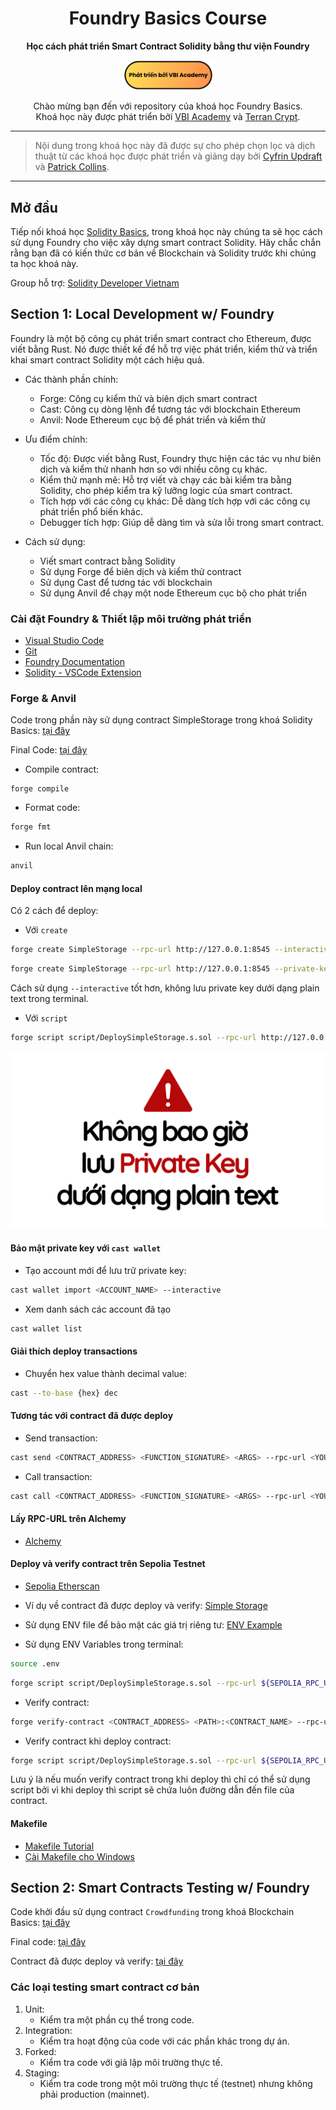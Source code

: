 <div align="center">

<h1>Foundry Basics Course</h1>

<strong>Học cách phát triển Smart Contract Solidity bằng thư viện Foundry</strong>

<p align="center">
<a href="https://www.youtube.com/@VBIAcademy">
        <img src=".github/images/vbi-powered-badge.png" width="145" alt=""/></a>
</p>
Chào mừng bạn đến với repository của khoá học Foundry Basics. <br/> Khoá học này được phát triển bởi <a href="https://www.youtube.com/@VBIAcademy">VBI Academy</a> và <a href="https://www.terrancrypt.com/">Terran Crypt</a>.

</div>

---
> Nội dung trong khoá học này đã được sự cho phép chọn lọc và dịch thuật từ các khoá học được phát triển và giảng dạy bởi [Cyfrin Updraft](https://updraft.cyfrin.io/) và [Patrick Collins](https://www.youtube.com/@PatrickAlphaC).
---

## Mở đầu

Tiếp nối khoá học [Solidity Basics](https://github.com/openedu101/solidity-basics), trong khoá học này chúng ta sẽ học cách sử dụng Foundry cho việc xây dựng smart contract Solidity. Hãy chắc chắn rằng bạn đã có kiến thức cơ bản về Blockchain và Solidity trước khi chúng ta học khoá này.

Group hỗ trợ: <a href="https://discord.gg/htjprg2Puy" style="text-decoration: underline;">Solidity Developer Vietnam</a>

## Section 1: Local Development w/ Foundry

Foundry là một bộ công cụ phát triển smart contract cho Ethereum, được viết bằng Rust. Nó được thiết kế để hỗ trợ việc phát triển, kiểm thử và triển khai smart contract Solidity một cách hiệu quả.

- Các thành phần chính:

  - Forge: Công cụ kiểm thử và biên dịch smart contract
  - Cast: Công cụ dòng lệnh để tương tác với blockchain Ethereum
  - Anvil: Node Ethereum cục bộ để phát triển và kiểm thử

- Ưu điểm chính:

  - Tốc độ: Được viết bằng Rust, Foundry thực hiện các tác vụ như biên dịch và kiểm thử nhanh hơn so với nhiều công cụ khác.
  - Kiểm thử mạnh mẽ: Hỗ trợ viết và chạy các bài kiểm tra bằng Solidity, cho phép kiểm tra kỹ lưỡng logic của smart contract.
  - Tích hợp với các công cụ khác: Dễ dàng tích hợp với các công cụ phát triển phổ biến khác.
  - Debugger tích hợp: Giúp dễ dàng tìm và sửa lỗi trong smart contract.

- Cách sử dụng:

  - Viết smart contract bằng Solidity
  - Sử dụng Forge để biên dịch và kiểm thử contract
  - Sử dụng Cast để tương tác với blockchain
  - Sử dụng Anvil để chạy một node Ethereum cục bộ cho phát triển

### Cài đặt Foundry & Thiết lập môi trường phát triển


- [Visual Studio Code](https://code.visualstudio.com/)
- [Git](https://git-scm.com/)
- [Foundry Documentation](https://book.getfoundry.sh/)
- [Solidity - VSCode Extension](https://marketplace.visualstudio.com/items?itemName=JuanBlanco.solidity)

### Forge & Anvil

Code trong phần này sử dụng contract SimpleStorage trong khoá Solidity Basics: [tại đây](https://github.com/openedu101/solidity-basics/tree/01-remix-simple-storage)

Final Code: [tại đây](https://github.com/openedu101/foundry-basics/tree/01-simple-storage)

- Compile contract:

```
forge compile
```

- Format code:

```bash
forge fmt
```

- Run local Anvil chain:

```bash
anvil
```

#### Deploy contract lên mạng local

Có 2 cách để deploy:

- Với `create`

```bash
forge create SimpleStorage --rpc-url http://127.0.0.1:8545 --interactive
```

```bash
forge create SimpleStorage --rpc-url http://127.0.0.1:8545 --private-key 0xac0974bec39a17e36ba4a6b4d238ff944bacb478cbed5efcae784d7bf4f2ff80
```

Cách sử dụng `--interactive` tốt hơn, không lưu private key dưới dạng plain text trong terminal.

- Với `script`

```bash
forge script script/DeploySimpleStorage.s.sol --rpc-url http://127.0.0.1:8545 --broadcast --private-key 0xac0974bec39a17e36ba4a6b4d238ff944bacb478cbed5efcae784d7bf4f2ff80
```

![Private Key Caution](.github/images/private-key-caution.png)

#### Bảo mật private key với `cast wallet`

- Tạo account mới để lưu trữ private key: 

```bash
cast wallet import <ACCOUNT_NAME> --interactive
```

- Xem danh sách các account đã tạo
```bash
cast wallet list
```

#### Giải thích deploy transactions

- Chuyển hex value thành decimal value: 
```bash
cast --to-base {hex} dec
```

#### Tương tác với contract đã được deploy

- Send transaction:
```bash
cast send <CONTRACT_ADDRESS> <FUNCTION_SIGNATURE> <ARGS> --rpc-url <YOUR_RPC_URL> --account <ACCOUNT_NAME>
```

- Call transaction:
```bash
cast call <CONTRACT_ADDRESS> <FUNCTION_SIGNATURE> <ARGS> --rpc-url <YOUR_RPC_URL>
```

#### Lấy RPC-URL trên Alchemy
- [Alchemy](https://www.alchemy.com/)

#### Deploy và verify contract trên Sepolia Testnet
- [Sepolia Etherscan](https://sepolia.etherscan.io/)
  
- Ví dụ về contract đã được deploy và verify: [Simple Storage](https://sepolia.etherscan.io/address/0xee38c811f888a24b962c17539285c2daaad5bba8#code)

- Sử dụng ENV file để bảo mật các giá trị riêng tư: [ENV Example](https://github.com/openedu101/foundry-basics/blob/01-simple-storage/.env.example)

- Sử dụng ENV Variables trong terminal: 

```bash
source .env
```

```bash
forge script script/DeploySimpleStorage.s.sol --rpc-url ${SEPOLIA_RPC_URL} --account <ACCOUNT_NAME> --broadcast 
```

- Verify contract:

```bash
forge verify-contract <CONTRACT_ADDRESS> <PATH>:<CONTRACT_NAME> --rpc-url ${SEPOLIA_RPC_URL} --etherscan-api-key ${ETHERSCAN_API_KEY}
```

- Verify contract khi deploy contract:
```bash
forge script script/DeploySimpleStorage.s.sol --rpc-url ${SEPOLIA_RPC_URL} --account <ACCOUNT_NAME> --broadcast  --verify --etherscan-api-key ${ETHERSCAN_API_KEY}
```

Lưu ý là nếu muốn verify contract trong khi deploy thì chỉ có thể sử dụng script bởi vì khi deploy thì script sẽ chứa luôn đường dẫn đến file của contract.

#### Makefile

- [Makefile Tutorial](https://makefiletutorial.com/)
- [Cài Makefile cho Windows](https://medium.com/@samsorrahman/how-to-run-a-makefile-in-windows-b4d115d7c516)

## Section 2: Smart Contracts Testing w/ Foundry

Code khởi đầu sử dụng contract `Crowdfunding` trong khoá Blockchain Basics:  [tại đây](https://github.com/openedu101/solidity-basics/tree/03-decentralized-crowdfunding)

Final code: [tại đây](https://github.com/openedu101/foundry-basics/tree/02-decentralized-crowdfunding)

Contract đã được deploy và verify: [tại đây](https://sepolia.etherscan.io/address/0x211402ce31ca3e7f4fa7008462d9f3c8b5c01ce7)

### Các loại testing smart contract cơ bản

1. Unit:
   - Kiểm tra một phần cụ thể trong code.
2. Integration:
   - Kiểm tra hoạt động của code với các phần khác trong dự án.
3. Forked:
   - Kiểm tra code với giả lập môi trường thực tế.
4. Staging:
   - Kiểm tra code trong một môi trường thực tế (testnet) nhưng không phải production (mainnet).